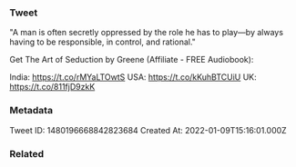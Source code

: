 ### Tweet
"A man is often secretly oppressed by the role he has to play—by always having to be responsible, in control, and rational."

Get The Art of Seduction by Greene (Affiliate - FREE Audiobook):

India: https://t.co/rMYaLTOwtS
USA: https://t.co/kKuhBTCUiU
UK: https://t.co/811fjD9zkK

### Metadata
Tweet ID: 1480196668842823684
Created At: 2022-01-09T15:16:01.000Z

### Related

